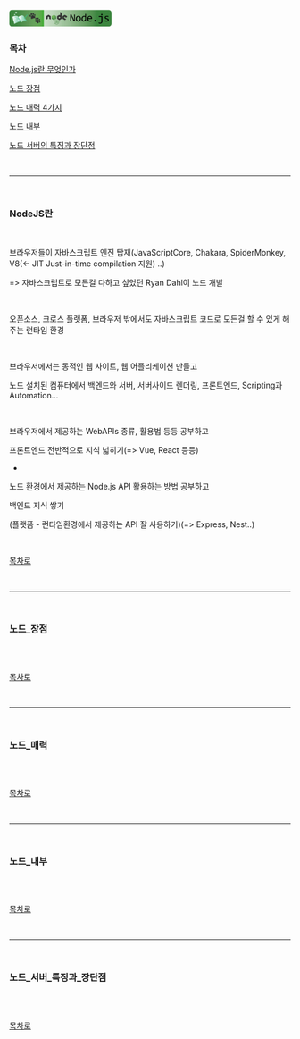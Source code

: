 <br />
<a href="https://github.com/seol-yu/TIL/tree/master/NodeJS/노드_백엔드">
  <img src="https://github.com/seol-yu/TIL/raw/master/images/nodejs-badge-logo.png?raw=true" height="30" style="max-width: 100%;">
</a>
<br />

### 목차

[Node.js란 무엇인가](#NodeJS란)

[노드 장점](#노드_장점)

[노드 매력 4가지](#노드_매력)

[노드 내부](#노드_내부)

[노드 서버의 특징과 장단점](#노드_서버_특징과_장단점)

<br />

---

<br />

### NodeJS란

<br />

브라우저들이 자바스크립트 엔진 탑재(JavaScriptCore, Chakara, SpiderMonkey, V8(<- JIT Just-in-time compilation 지원) ..)

=> 자바스크립트로 모든걸 다하고 싶었던 Ryan Dahl이 노드 개발

<br />

오픈소스, 크로스 플랫폼, 브라우저 밖에서도 자바스크립트 코드로 모든걸 할 수 있게 해주는 런타임 환경

<br />

브라우저에서는 동적인 웹 사이트, 웹 어플리케이션 만들고

노드 설치된 컴퓨터에서 백엔드와 서버, 서버사이드 렌더링, 프론트엔드, Scripting과 Automation...

<br />

브라우저에서 제공하는 WebAPIs 종류, 활용법 등등 공부하고

프론트엔드 전반적으로 지식 넓히기(=> Vue, React 등등)

+

노드 환경에서 제공하는 Node.js API 활용하는 방법 공부하고

백엔드 지식 쌓기

(플랫폼 - 런타임환경에서 제공하는 API 잘 사용하기)(=> Express, Nest..)

<br />

[목차로](#목차)

<br />

---

<br />

### 노드_장점

<br />



<br />

[목차로](#목차)

<br />

---

<br />

### 노드_매력

<br />



<br />

[목차로](#목차)

<br />

---

<br />

### 노드_내부

<br />



<br />

[목차로](#목차)

<br />

---

<br />

### 노드_서버_특징과_장단점

<br />



<br />

[목차로](#목차)

<br />